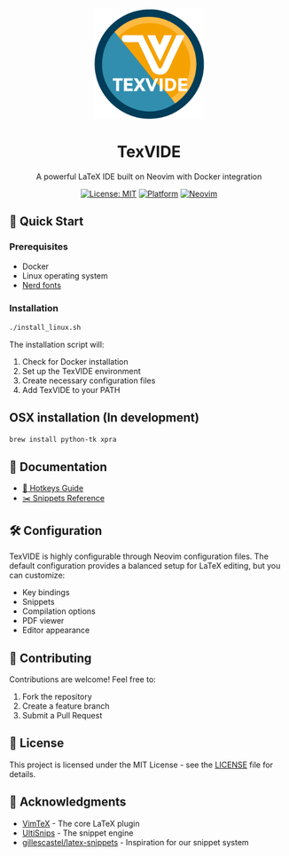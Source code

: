 <div align="center">
  <img src="img/logo.svg" alt="TexVIDE Logo" width="200"/>
  <h1>TexVIDE</h1>
  <p>A powerful LaTeX IDE built on Neovim with Docker integration</p>
</div>

<div align="center">
  
[![License: MIT](https://img.shields.io/badge/License-MIT-yellow.svg)](https://opensource.org/licenses/MIT)
[![Platform](https://img.shields.io/badge/Platform-Linux-blue.svg)](https://www.linux.org/)
[![Neovim](https://img.shields.io/badge/Neovim-0.9+-green.svg)](https://neovim.io/)

</div>

## 🚀 Quick Start

### Prerequisites

- Docker
- Linux operating system
- [Nerd fonts](https://www.nerdfonts.com/)

### Installation

```bash
./install_linux.sh
```

The installation script will:
1. Check for Docker installation
2. Set up the TexVIDE environment
3. Create necessary configuration files
4. Add TexVIDE to your PATH

## OSX installation (In development)

```bash
brew install python-tk xpra
```

## 📖 Documentation

- [🔑 Hotkeys Guide](docs/hotkeys.md)
- [✂️ Snippets Reference](docs/snippets.md)

## 🛠️ Configuration

TexVIDE is highly configurable through Neovim configuration files. The default configuration provides a balanced setup for LaTeX editing, but you can customize:

- Key bindings
- Snippets
- Compilation options
- PDF viewer
- Editor appearance

## 🤝 Contributing

Contributions are welcome! Feel free to:

1. Fork the repository
2. Create a feature branch
3. Submit a Pull Request

## 📝 License

This project is licensed under the MIT License - see the [LICENSE](LICENSE) file for details.

## 🙏 Acknowledgments

- [VimTeX](https://github.com/lervag/vimtex) - The core LaTeX plugin
- [UltiSnips](https://github.com/SirVer/ultisnips) - The snippet engine
- [gillescastel/latex-snippets](https://github.com/gillescastel/latex-snippets) - Inspiration for our snippet system
